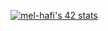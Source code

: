 <a href="https://github.com/oakoudad/badge42"><img src="https://badge.mediaplus.ma/greenbinary/mel-hafi" alt="mel-hafi's 42 stats" /></a>
